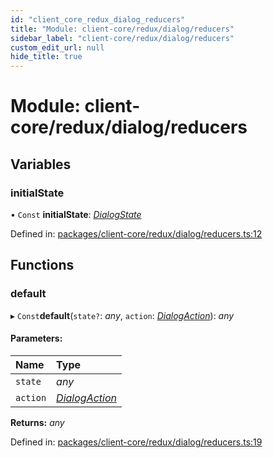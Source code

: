 ```yaml
---
id: "client_core_redux_dialog_reducers"
title: "Module: client-core/redux/dialog/reducers"
sidebar_label: "client-core/redux/dialog/reducers"
custom_edit_url: null
hide_title: true
---
```


# Module: client-core/redux/dialog/reducers

## Variables

### initialState

• `Const` **initialState**: [*DialogState*](../interfaces/client_core_redux_dialog_actions.dialogstate.md)

Defined in: [packages/client-core/redux/dialog/reducers.ts:12](https://github.com/xr3ngine/xr3ngine/blob/5c3dcaef1/packages/client-core/redux/dialog/reducers.ts#L12)

## Functions

### default

▸ `Const`**default**(`state?`: *any*, `action`: [*DialogAction*](../interfaces/client_core_redux_dialog_actions.dialogaction.md)): *any*

#### Parameters:

Name | Type |
:------ | :------ |
`state` | *any* |
`action` | [*DialogAction*](../interfaces/client_core_redux_dialog_actions.dialogaction.md) |

**Returns:** *any*

Defined in: [packages/client-core/redux/dialog/reducers.ts:19](https://github.com/xr3ngine/xr3ngine/blob/5c3dcaef1/packages/client-core/redux/dialog/reducers.ts#L19)
